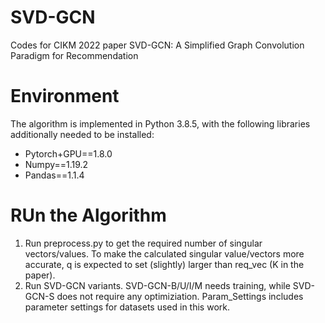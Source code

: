 # SVD-GCN
Codes for CIKM 2022 paper SVD-GCN: A Simplified Graph Convolution Paradigm for Recommendation

# Environment
The algorithm is implemented in Python 3.8.5, with the following libraries additionally needed to be installed:<br/>
* Pytorch+GPU==1.8.0<br/>
* Numpy==1.19.2<br/>
* Pandas==1.1.4<br/>

# RUn the Algorithm

1. Run preprocess.py to get the required number of singular vectors/values. To make the calculated singular value/vectors more accurate,
q is expected to set (slightly) larger than req_vec (K in the paper).
2. Run SVD-GCN variants. SVD-GCN-B/U/I/M needs training, while SVD-GCN-S does not require any optimiziation. Param_Settings includes parameter settings for datasets used in this work. 

